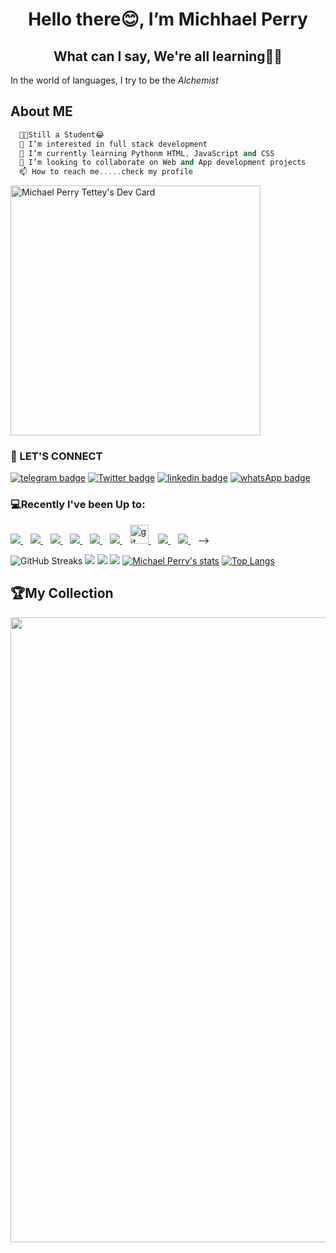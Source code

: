 <!--<p align="right"> -->
<!--  <img src="https://komarev.com/ghpvc/?username=michaelperryjnr&label=Profile%20views&color=blue&style=flat-square" alt="michaelperryjnr"/> </p>-->
<!--<p>-->
<h1 align="center">Hello there😊, I’m Michhael Perry</h1>
<p>
    <h2 align="center">
    What can I say, We're all learning👨‍💻
    </h2> 
    <p align="left">In the world of languages, I try to be the <em>Alchemist</em>
    </p>
</p>

## About ME
```cpp
  👨‍🎓Still a Student😂
  👀 I’m interested in full stack development
  🌱 I’m currently learning Pythonm HTML, JavaScript and CSS
  💞️ I’m looking to collaborate on Web and App development projects
  📫 How to reach me.....check my profile
```
<a href="https://app.daily.dev/michaelperryjnr"><img src="https://api.daily.dev/devcards/be6c19b64485428fa80053d2a6319869.png?r=xzc" width="400" alt="Michael Perry Tettey's Dev Card"/></a>

<h3 align="left">📱 LET'S CONNECT</h3>

[![telegram badge](https://img.shields.io/badge/MICHAELPERRYJNR-30302f?style=for-the-badge&logo=telegram)](https://t.me/michaelperryjnr)
[![Twitter badge](https://img.shields.io/badge/MICAELPERRYJNR-30302f?style=for-the-badge&logo=twitter)](https://twitter.com/michaelperryjnr)
[![linkedin badge](https://img.shields.io/badge/linkedIn-30302f?style=for-the-badge&logo=linkedin)](https://www.linkedin.com/in/mptettey)
[![whatsApp badge](https://img.shields.io/badge/MIKE-30302f?style=for-the-badge&logo=whatsapp)](https://wa.me/233208860872?text=Hello%20Bentil!%20I%27m%20coming%20from%20your%20Github%20profile)
<!--[![youtube badge](https://img.shields.io/badge/youtube-30302f?style=for-the-badge&logo=youtube)](https://www.youtube.com/channel/UCtbdUBRM5h07Ctw3oFwNaow)-->

<h3 align="left">💻Recently I've been Up to:</h3>
<a href="https://github.com/michaelperryjnr">
    <img src="https://img.shields.io/badge/HTML5-E34F26?style=for-the-badge&logo=html5&logoColor=white" />
</a>&nbsp;&nbsp;
<a href="https://github.com/michaelperryjnr">
    <img src="https://img.shields.io/badge/CSS3-1572B6?style=for-the-badge&logo=css3&logoColor=white" />
</a>&nbsp;&nbsp;
<a href="https://github.com/michaelperryjnr">
    <img src="https://img.shields.io/badge/JavaScript-323330?style=for-the-badge&logo=javascript&logoColor=F7DF1E" />
</a>&nbsp;&nbsp;
<a href="https://github.com/michaelperryjnr">
    <img src="https://img.shields.io/badge/php-00599C?style=for-the-badge&logo=php&logoColor=white" />
</a>&nbsp;&nbsp;
<a href="https://github.com/michaelperryjnr">
    <img src="https://img.shields.io/badge/React-20232A?style=for-the-badge&logo=react&logoColor=61DAFB" />
</a>&nbsp;&nbsp;
<a href="https://github.com/michaelperryjnr">
    <img src="https://img.shields.io/badge/Python-0000ff?style=for-the-badge&logo=python&logoColor=yellow" />
</a>&nbsp;&nbsp;
<a href="https://github.com/michaelperryjnr">
    <img src="https://www.vectorlogo.zone/logos/git-scm/git-scm-icon.svg" alt="git" width="30" > 
</a>&nbsp;&nbsp;
<a href="https://github.com/michaelperryjnr">
 <img src="https://img.shields.io/badge/github-3776AB?style=for-the-badge&logo=github&logoColor=white" /> 
</a>&nbsp;&nbsp;
<a href="https://github.com/michaelperryjnr">
    <img src="https://img.shields.io/badge/Java-ED8B00?style=for-the-badge&logo=java&logoColor=white" />
</a>&nbsp;&nbsp; -->


![GitHub Streaks](http://github-readme-streak-stats.herokuapp.com?user=michaelperryjnr&theme=dracula&hide_border=true)
![](https://github-profile-summary-cards.vercel.app/api/cards/profile-details?username=michaelperryjnr&theme=github_dark)
![](https://github-profile-summary-cards.vercel.app/api/cards/repos-per-language?username=michaelperryjnr&theme=github_dark)
![](https://github-profile-summary-cards.vercel.app/api/cards/most-commit-language?username=michaelperryjnr&theme=github_dark)
[![Michael Perry's stats](https://github-readme-stats.vercel.app/api?username=michaelperryjnr&show_icons=true&theme=github_dark)](https://github.com/qbentil)
[![Top Langs](https://github-readme-stats.vercel.app/api/top-langs/?username=michaelperryjnr&layout=compact&langs_count=10&theme=github_dark&hide_border=true&count-private=true)](https://github.com/michaelperryjnr)


<!--![GitHub Activity Graph](https://activity-graph.herokuapp.com/graph?username=michaelperryjnr&theme=dracula)  -->
<h2>🏆My Collection</h2>
<img width=1000 src="https://github-profile-trophy.vercel.app/?username=michaelperryjnr&column=7&theme=gruvbox&no-frame=true"/>

<!--![GitHub metrics](https://metrics.lecoq.io/michaelperryjnr) -->
